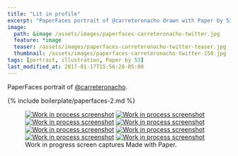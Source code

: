 ```yaml
---
title: "Lit in profile"
excerpt: "PaperFaces portrait of @carreteronacho drawn with Paper by 53 on an iPad."
image: 
  path: &image /assets/images/paperfaces-carreteronacho-twitter.jpg 
  feature: *image
  teaser: /assets/images/paperfaces-carreteronacho-twitter-teaser.jpg
  thumbnail: /assets/images/paperfaces-carreteronacho-twitter-150.jpg
tags: [portrait, illustration, Paper by 53]
last_modified_at: 2017-01-17T15:56:28-05:00
---
```


PaperFaces portrait of [@carreteronacho](http://twitter.com/carreteronacho).

{% include boilerplate/paperfaces-2.md %}

<figure class="third">
  <a href="{{ site.url }}/assets/images/paperfaces-carreteronacho-process-1-lg.jpg"><img src="{{ site.url }}/assets/images/paperfaces-carreteronacho-process-1-600.jpg" alt="Work in process screenshot"></a>
  <a href="{{ site.url }}/assets/images/paperfaces-carreteronacho-process-2-lg.jpg"><img src="{{ site.url }}/assets/images/paperfaces-carreteronacho-process-2-600.jpg" alt="Work in process screenshot"></a>
  <a href="{{ site.url }}/assets/images/paperfaces-carreteronacho-process-3-lg.jpg"><img src="{{ site.url }}/assets/images/paperfaces-carreteronacho-process-3-600.jpg" alt="Work in process screenshot"></a>
  <a href="{{ site.url }}/assets/images/paperfaces-carreteronacho-process-4-lg.jpg"><img src="{{ site.url }}/assets/images/paperfaces-carreteronacho-process-4-600.jpg" alt="Work in process screenshot"></a>
  <a href="{{ site.url }}/assets/images/paperfaces-carreteronacho-process-5-lg.jpg"><img src="{{ site.url }}/assets/images/paperfaces-carreteronacho-process-5-600.jpg" alt="Work in process screenshot"></a>
  <a href="{{ site.url }}/assets/images/paperfaces-carreteronacho-process-6-lg.jpg"><img src="{{ site.url }}/assets/images/paperfaces-carreteronacho-process-6-600.jpg" alt="Work in process screenshot"></a>
  <a href="{{ site.url }}/assets/images/paperfaces-carreteronacho-process-7-lg.jpg"><img src="{{ site.url }}/assets/images/paperfaces-carreteronacho-process-7-600.jpg" alt="Work in process screenshot"></a>
  <a href="{{ site.url }}/assets/images/paperfaces-carreteronacho-process-8-lg.jpg"><img src="{{ site.url }}/assets/images/paperfaces-carreteronacho-process-8-600.jpg" alt="Work in process screenshot"></a>
  <figcaption>Work in progress screen captures Made with Paper.</figcaption>
</figure>
